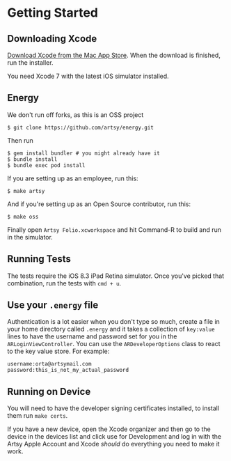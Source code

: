 # Getting Started

## Downloading Xcode

[Download Xcode from the Mac App Store][xcode]. When the download is finished,
run the installer.

[xcode]: http://itunes.apple.com/us/app/xcode/id448457090?mt=12

You need Xcode 7 with the latest iOS simulator installed.

## Energy

We don't run off forks, as this is an OSS project

```
$ git clone https://github.com/artsy/energy.git
```

Then run

```
$ gem install bundler # you might already have it
$ bundle install
$ bundle exec pod install
```

If you are setting up as an employee, run this:

```
$ make artsy
```

And if you're setting up as an Open Source contributor, run this:

```
$ make oss
```

Finally open `Artsy Folio.xcworkspace` and hit Command-R to build and run in the
simulator.

## Running Tests

The tests require the iOS 8.3 iPad Retina simulator. Once you've picked that
combination, run the tests with `cmd + u`.

## Use your `.energy` file

Authentication is a lot easier when you don't type so much, create a file in
your home directory called `.energy` and it takes a collection of `key:value`
lines to have the username and password set for you in the
`ARLoginViewController`. You can use the `ARDeveloperOptions` class to react to
the key value store. For example:

```
username:orta@artsymail.com
password:this_is_not_my_actual_password
```

## Running on Device

You will need to have the developer signing certificates installed, to install
them run `make certs`.

If you have a new device, open the Xcode organizer and then go to the device in
the devices list and click use for Development and log in with the Artsy Apple
Account and Xcode _should_ do everything you need to make it work.
